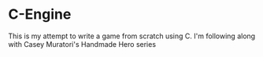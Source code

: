 # C-Engine
This is my attempt to write a game from scratch using C. I'm following along with Casey Muratori's Handmade Hero series

